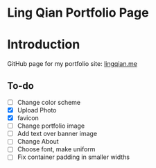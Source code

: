 Ling Qian Portfolio Page
========================

# Introduction
GitHub page for my portfolio site: [lingqian.me](http://lingqian.me)

## To-do

- [ ] Change color scheme
- [x] Upload Photo
- [x] favicon
- [ ] Change portfolio image
- [ ] Add text over banner image
- [ ] Change About
- [ ] Choose font, make uniform
- [ ] Fix container padding in smaller widths
